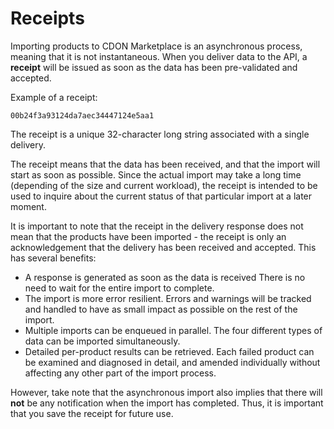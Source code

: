 # Receipts

Importing products to CDON Marketplace is an asynchronous process, meaning that it is not instantaneous. When you deliver data to the API, a **receipt** will be issued as soon as the data has been pre-validated and accepted.

Example of a receipt:

```
00b24f3a93124da7aec34447124e5aa1
```

The receipt is a unique 32-character long string associated with a single delivery.

The receipt means that the data has been received, and that the import will start as soon as possible. Since the actual import may take a long time (depending of the size and current workload), the receipt is intended to be used to inquire about the current status of that particular import at a later moment.

It is important to note that the receipt in the delivery response does not mean that the products have been imported - the receipt is only an acknowledgement that the delivery has been received and accepted. This has several benefits:

* A response is generated as soon as the data is received
There is no need to wait for the entire import to complete.
* The import is more error resilient. Errors and warnings will be tracked and handled to have as small impact as possible on the rest of the import.
* Multiple imports can be enqueued in parallel. The four different types of data can be imported simultaneously.
* Detailed per-product results can be retrieved. Each failed product can be examined and diagnosed in detail, and amended individually without affecting any other part of the import process.

However, take note that the asynchronous import also implies that there will **not** be any notification when the import has completed. Thus, it is important that you save the receipt for future use.